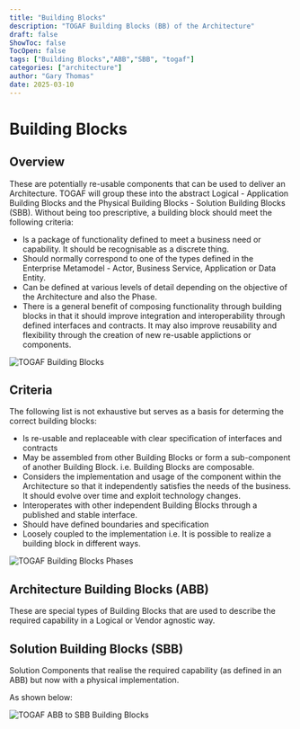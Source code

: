 ```yaml
---
title: "Building Blocks"
description: "TOGAF Building Blocks (BB) of the Architecture"
draft: false
ShowToc: false
TocOpen: false
tags: ["Building Blocks","ABB","SBB", "togaf"]
categories: ["architecture"]
author: "Gary Thomas"
date: 2025-03-10
---
```


# Building Blocks

## Overview

These are potentially re-usable components that can be used to deliver an Architecture.
TOGAF will group these into the abstract Logical - Application Building Blocks and the Physical Building Blocks - Solution Building Blocks (SBB).
Without being too prescriptive, a building block should meet the following criteria:
- Is a package of functionality defined to meet a business need or capability. It should be recognisable as a discrete thing.
- Should normally correspond to one of the types defined in the Enterprise Metamodel - Actor, Business Service, Application or Data Entity.
- Can be defined at various levels of detail depending on the objective of the Architecture and also the Phase.
- There is a general benefit of composing functionality through building blocks in that it should improve integration and interoperability through defined interfaces and contracts. It may also improve reusability and flexibility through the creation of new re-usable applictions or components.

![TOGAF Building Blocks](/images/architecture/togaf/buildingBlocks.gif)

## Criteria

The following list is not exhaustive but serves as a basis for determing the correct building blocks:
- Is re-usable and replaceable with clear specification of interfaces and contracts
- May be assembled from other Building Blocks or form a sub-component of another Building Block. i.e. Building Blocks are composable.
- Considers the implementation and usage of the component within the Architecture so that it independently satisfies the needs of the business. It should evolve over time and exploit technology changes.
- Interoperates with other independent Building Blocks through a published and stable interface.
- Should have defined boundaries and specification
- Loosely coupled to the implementation i.e. It is possible to realize a building block in different ways.

![TOGAF Building Blocks Phases](/images/architecture/togaf/buildingBlocksPhases.gif)

## Architecture Building Blocks (ABB)

These are special types of Building Blocks that are used to describe the required capability in a Logical or Vendor agnostic way.

## Solution Building Blocks (SBB)

Solution Components that realise the required capability (as defined in an ABB) but now with a physical implementation.

As shown below:

![TOGAF ABB to SBB Building Blocks](/images/architecture/togaf/abbSbbRelationship.svg)

